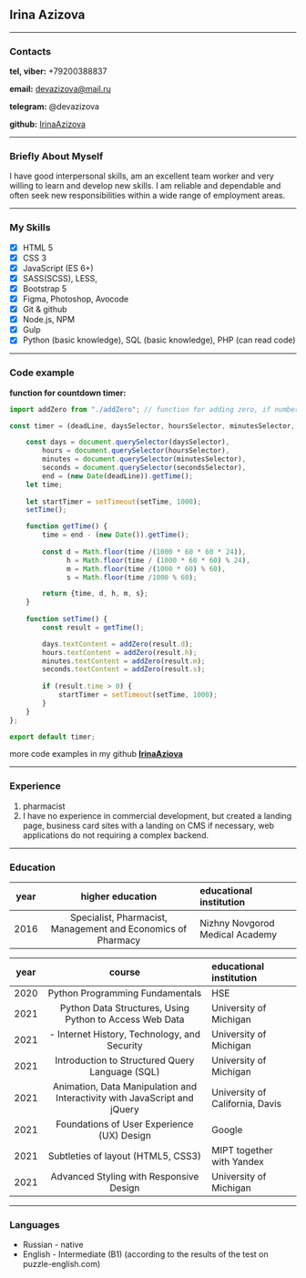 ## Irina Azizova
***
### Contacts
**tel, viber:** +79200388837

**email:** devazizova@mail.ru

**telegram:** @devazizova

**github:** [IrinaAzizova](https://github.com/IrinaAzizova)
***
### Briefly About Myself
I have good interpersonal skills, am an excellent team worker and very willing to learn and develop new skills.
I am reliable and dependable and often seek new responsibilities within a wide range of employment areas.
***
### My Skills
+ [x] HTML 5
+ [x] CSS 3
+ [x] JavaScript (ES 6+)
+ [x] SASS(SCSS), LESS, 
+ [x] Bootstrap 5
+ [x] Figma, Photoshop, Avocode
+ [x] Git & github
+ [x] Node.js, NPM
+ [x] Gulp
+ [x] Python (basic knowledge), SQL (basic knowledge), PHP (can read code)
***
### Code example
**function for countdown timer:**
```JavaScript
import addZero from "./addZero"; // function for adding zero, if number < 10

const timer = (deadLine, daysSelector, hoursSelector, minutesSelector, secondsSelector) => {

    const days = document.querySelector(daysSelector),
        hours = document.querySelector(hoursSelector),
        minutes = document.querySelector(minutesSelector),
        seconds = document.querySelector(secondsSelector),
        end = (new Date(deadLine)).getTime();
    let time;
    
    let startTimer = setTimeout(setTime, 1000);
    setTime();

    function getTime() {
        time = end - (new Date()).getTime();
        
        const d = Math.floor(time /(1000 * 60 * 60 * 24)),
              h = Math.floor(time / (1000 * 60 * 60) % 24),
              m = Math.floor(time /(1000 * 60) % 60),
              s = Math.floor(time /1000 % 60);

        return {time, d, h, m, s};
    } 
    
    function setTime() {   
        const result = getTime();

        days.textContent = addZero(result.d);
        hours.textContent = addZero(result.h);
        minutes.textContent = addZero(result.m);
        seconds.textContent = addZero(result.s); 
        
        if (result.time > 0) {
            startTimer = setTimeout(setTime, 1000);
        }
    }   
};

export default timer;
```
more code examples in my github **[IrinaAziova](https://github.com/IrinaAzizova)**
***
### Experience
1. pharmacist
2. I have no experience in commercial development, but created a landing page, business card sites with a landing on CMS if necessary, web applications do not requiring a complex backend.
***
### Education
| year | higher education | educational institution |
|---|:---:|:---|
|2016 | Specialist, Pharmacist, Management and Economics of Pharmacy | Nizhny Novgorod Medical Academy |

| year | course | educational institution |
|---|:---:|:---|
| 2020 | Python Programming Fundamentals | HSE |
| 2021 | Python Data Structures, Using Python to Access Web Data | University of Michigan |
| 2021 | - Internet History, Technology, and Security | University of Michigan |
| 2021 | Introduction to Structured Query Language (SQL) | University of Michigan |
| 2021 | Animation, Data Manipulation and Interactivity with JavaScript and jQuery | University of California, Davis |
| 2021  | Foundations of User Experience (UX) Design | Google |
| 2021 | Subtleties of layout (HTML5, CSS3) | MIPT together with Yandex |
| 2021 | Advanced Styling with Responsive Design | University of Michigan |
***
### Languages
* Russian - native
* English  - Intermediate (B1) (according to the results of the test on puzzle-english.com)